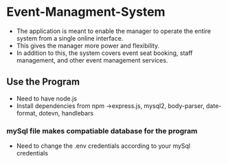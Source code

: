 # Event-Managment-System
- The application is meant to enable the manager to operate the entire system from a single online interface.
- This gives the manager more power and flexibility.
- In addition to this, the system covers event seat booking, staff management, and other event management services. 


## Use the Program
- Need to have node.js
- Install dependencies from npm ->express.js, mysql2, body-parser, date-format, dotevn, handlebars

 ### mySql file makes compatiable database for the program 
- Need to change the .env credentials according to your mySql credentials 
